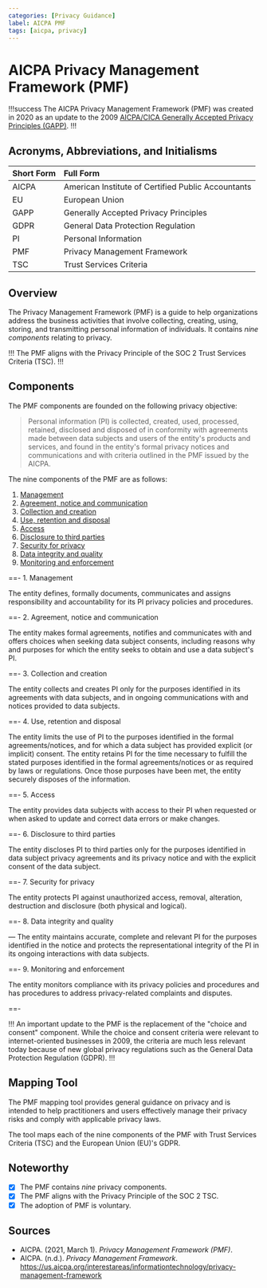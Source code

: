```yaml
---
categories: [Privacy Guidance]
label: AICPA PMF
tags: [aicpa, privacy]
---
```


# AICPA Privacy Management Framework (PMF)

!!!success
The AICPA Privacy Management Framework (PMF) was created in 2020 as an update to the 2009 [AICPA/CICA Generally Accepted Privacy Principles (GAPP)](/frameworks/aicpa-cica-gapp.md).
!!!

## Acronyms, Abbreviations, and Initialisms

Short Form | Full Form
:--- | :---
AICPA | American Institute of Certified Public Accountants
EU | European Union
GAPP | Generally Accepted Privacy Principles
GDPR | General Data Protection Regulation
PI | Personal Information
PMF | Privacy Management Framework
TSC | Trust Services Criteria

## Overview

The Privacy Management Framework (PMF) is a guide to help organizations address the business activities that involve collecting, creating, using, storing, and transmitting personal information of individuals. It contains *nine components* relating to privacy.

!!!
The PMF aligns with the Privacy Principle of the SOC 2 Trust Services Criteria (TSC).
!!!

## Components

The PMF components are founded on the following privacy objective:

> Personal information (PI) is collected, created, used, processed, retained, disclosed and disposed of in conformity with agreements made between data subjects and users of the entity's products and services, and found in the entity's formal privacy notices and communications and with criteria outlined in the PMF issued by the AICPA.

The nine components of the PMF are as follows:

1. [Management](#1-management)
2. [Agreement, notice and communication](#2-agreement-notice-and-communication)
3. [Collection and creation](#3-collection-and-creation)
4. [Use, retention and disposal](#4-use-retention-and-disposal)
5. [Access](#5-access)
6. [Disclosure to third parties](#6-disclosure-to-third-parties)
7. [Security for privacy](#7-security-for-privacy)
8. [Data integrity and quality](#8-data-integrity-and-quality)
9. [Monitoring and enforcement](#9-monitoring-and-enforcement)

==- 1. Management

 The entity defines, formally documents, communicates and assigns responsibility and accountability for its PI privacy policies and procedures. 

==- 2. Agreement, notice and communication

The entity makes formal agreements, notifies and communicates with and offers choices when seeking data subject consents, including reasons why and purposes for which the entity seeks to obtain and use a data subject's PI.

==- 3. Collection and creation

The entity collects and creates PI only for the purposes identified in its agreements with data subjects, and in ongoing communications with and notices provided to data 
subjects.

==- 4. Use, retention and disposal

The entity limits the use of PI to the purposes identified in the formal agreements/notices, and for which a data subject has provided explicit (or implicit) consent. The entity 
retains PI for the time necessary to fulfill the stated purposes identified in the formal agreements/notices or as required by laws or regulations. Once those purposes have been met, the entity securely disposes of the information.

==- 5. Access

The entity provides data subjects with access to their PI when requested or when asked to update and correct data errors or make changes.

==- 6. Disclosure to third parties

The entity discloses PI to third parties only for the purposes identified in data subject privacy agreements and its privacy notice and with the explicit consent of the data subject.

==- 7. Security for privacy

The entity protects PI against unauthorized access, removal, alteration, destruction and disclosure (both physical and logical).

==- 8. Data integrity and quality

— The entity maintains accurate, complete and relevant PI for the purposes identified in the notice and protects the representational integrity of the PI in its ongoing interactions with data subjects.

==- 9. Monitoring and enforcement

The entity monitors compliance with its privacy policies and procedures and has procedures to address privacy-related complaints and disputes.

==-

!!!
An important update to the PMF is the replacement of the "choice and consent" component. While the choice and consent criteria were relevant to internet-oriented businesses in 2009, the criteria are much less relevant today because of new global privacy regulations such as the General Data Protection Regulation (GDPR).
!!!

## Mapping Tool

The PMF mapping tool provides general guidance on privacy and is intended to help practitioners and users effectively manage their privacy risks and comply with applicable 
privacy laws.

The tool maps each of the nine components of the PMF with Trust Services Criteria (TSC) and the European Union (EU)'s GDPR.

## Noteworthy

- [x] The PMF contains *nine* privacy components.
- [x] The PMF aligns with the Privacy Principle of the SOC 2 TSC.
- [x] The adoption of PMF is voluntary.

## Sources

- AICPA. (2021, March 1). *Privacy Management Framework (PMF)*.
- AICPA. (n.d.). *Privacy Management Framework*. https://us.aicpa.org/interestareas/informationtechnology/privacy-management-framework